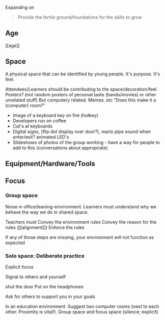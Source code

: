 
Expanding on
> Provide the fertile ground/foundations for the skills to grow


Age
---

[[age]]



Space
-----

A physical space that can be identified by young people. It's purpose. It's feel.

Attendees/Learners should be contributing to the space/decoration/feel.
Posters? (not random posters of personal taste (bands/movies) or other unrelated stuff) But computery related. Memes. etc
"Does this make it a (computer) room?"
* Image of a keyboard key on fire (hotkey)
* Developers run on coffee
* Cat's at keyboards
* Digital signs, (flip dot display over door?), mario pipe sound when enter/exit? animated LED's
* Slideshows of photos of the group working - have a way for people to add to this (conversations about appropriate)


Equipment/Hardware/Tools
------------------------


Focus
-----

### Group space

Noise in office/leaning-environment. Learners must understand why we behave the way we do in shared space.

Teachers must
Convey the environment rules
Convey the reason for the rules ([[alignment]])
Enforce the rules

If any of those steps are missing, your environment will not function as expected



### Solo space: Deliberate practice
Explicit focus

Signal to others and yourself

shut the door
Put on the headphones

Ask for others to support you in your goals

In an education environment. Suggest two computer rooms (next to each other. Proximity is vital!). Group space and focus space (silence; explicit)
